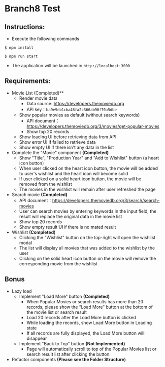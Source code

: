 # Branch8 Test

## Instructions:

- Execute the following commands

```
$ npm install

$ npm run start
```
- The application will be launched in `http://localhost:3000`

## Requirements:
- Movie List (Completed)**
    - Render movie data
        - Data source: https://developers.themoviedb.org
        - API key：`ba9e9eb1cba46fa2c366ab90f70a5dbe`
    - Show popular movies as default (without search keywords)
        - API document：https://developers.themoviedb.org/3/movies/get-popular-movies
        - Show top 20 records
    - Show loading UI before retrieving data from API 
    - Show error UI if failed to retrieve data
    - Show empty UI if there isn't any data in the list
- Complete the "Movie" component **(Completed)**
    - Show "Title", "Production Year" and "Add to Wishlist" button (a heart icon button)
    - When user clicked on the heart icon button, the movie will be added to user's wishlist and the heart icon will become solid
    - If user clicked on a solid heart icon button, the movie will be removed from the wishlist
    - The movies in the wishlist will remain after user refreshed the page
- Search movie **(Completed)**
    - API document：https://developers.themoviedb.org/3/search/search-movies
    - User can search movies by entering keywords in the input field, the result will replace the original data in the movie list
    - Show top 20 records
    - Show empty result UI if there is no mated result
- Wishlist **(Completed)**
    - Clicking the "Wishlist" button on the top-right will open the wishlist modal
    - The list will display all movies that was added to the wishlist by the user
    - Clicking on the solid heart icon button on the movie will remove the corresponding movie from the wishlist
## Bonus
- Lazy load
    - Implement "Load More" button **(Completed)**
        - When Popular Movies or search results has more than 20 records, please show the “Load More” button at the bottom of the movie list or search result
        - Load 20 records after the Load More button is clicked
        - While loading the records, show Load More button in Loading state
        - If all records are fully displayed, the Load More button will disappear
    - Implement "Back to Top" button **(Not Implemented)**
        - Page will automatically scroll to top of the Popular Movies list or search result list after clicking the button
- Refactor components **(Please see the Folder Structure)**

